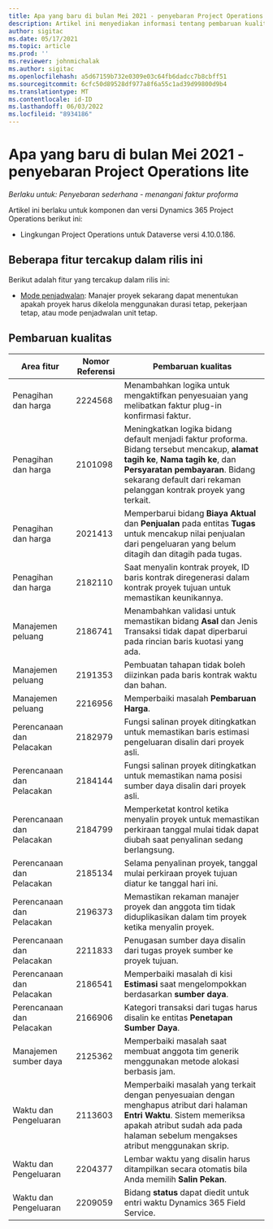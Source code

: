 ```yaml
---
title: Apa yang baru di bulan Mei 2021 - penyebaran Project Operations lite
description: Artikel ini menyediakan informasi tentang pembaruan kualitas yang tersedia di penyebaran Project Operations lite Mei 2021.
author: sigitac
ms.date: 05/17/2021
ms.topic: article
ms.prod: ''
ms.reviewer: johnmichalak
ms.author: sigitac
ms.openlocfilehash: a5d67159b732e0309e03c64fb6dadcc7b8cbff51
ms.sourcegitcommit: 6cfc50d89528df977a8f6a55c1ad39d99800d9b4
ms.translationtype: MT
ms.contentlocale: id-ID
ms.lasthandoff: 06/03/2022
ms.locfileid: "8934186"
---
```

# <a name="whats-new-may-2021---project-operations-lite-deployment"></a>Apa yang baru di bulan Mei 2021 - penyebaran Project Operations lite

_Berlaku untuk: Penyebaran sederhana - menangani faktur proforma_

Artikel ini berlaku untuk komponen dan versi Dynamics 365 Project Operations berikut ini:

   - Lingkungan Project Operations untuk Dataverse versi 4.10.0.186.

## <a name="features-included-in-this-release"></a>Beberapa fitur tercakup dalam rilis ini

Berikut adalah fitur yang tercakup dalam rilis ini:

- [Mode penjadwalan](../../project-management/scheduling-modes.md): Manajer proyek sekarang dapat menentukan apakah proyek harus dikelola menggunakan durasi tetap, pekerjaan tetap, atau mode penjadwalan unit tetap.

## <a name="quality-updates"></a>Pembaruan kualitas

| **Area fitur** | **Nomor Referensi** | **Pembaruan kualitas** |
| --- | --- | --- |
| Penagihan dan harga | 2224568 | Menambahkan logika untuk mengaktifkan penyesuaian yang melibatkan faktur plug-in konfirmasi faktur. |
| Penagihan dan harga | 2101098 | Meningkatkan logika bidang default menjadi faktur proforma. Bidang tersebut mencakup, **alamat tagih ke**, **Nama tagih ke**, dan **Persyaratan pembayaran**. Bidang sekarang default dari rekaman pelanggan kontrak proyek yang terkait. |
| Penagihan dan harga | 2021413 | Memperbarui bidang **Biaya Aktual** dan **Penjualan** pada entitas **Tugas** untuk mencakup nilai penjualan dari pengeluaran yang belum ditagih dan ditagih pada tugas. |
| Penagihan dan harga | 2182110 | Saat menyalin kontrak proyek, ID baris kontrak diregenerasi dalam kontrak proyek tujuan untuk memastikan keunikannya. |
| Manajemen peluang | 2186741 | Menambahkan validasi untuk memastikan bidang **Asal** dan Jenis Transaksi tidak dapat diperbarui pada rincian baris kuotasi yang ada. |
| Manajemen peluang | 2191353 | Pembuatan tahapan tidak boleh diizinkan pada baris kontrak waktu dan bahan. |
| Manajemen peluang | 2216956 | Memperbaiki masalah **Pembaruan Harga**. |
| Perencanaan dan Pelacakan | 2182979 | Fungsi salinan proyek ditingkatkan untuk memastikan baris estimasi pengeluaran disalin dari proyek asli. |
| Perencanaan dan Pelacakan | 2184144 | Fungsi salinan proyek ditingkatkan untuk memastikan nama posisi sumber daya disalin dari proyek asli. |
| Perencanaan dan Pelacakan | 2184799 | Memperketat kontrol ketika menyalin proyek untuk memastikan perkiraan tanggal mulai tidak dapat diubah saat penyalinan sedang berlangsung. |
| Perencanaan dan Pelacakan | 2185134 | Selama penyalinan proyek, tanggal mulai perkiraan proyek tujuan diatur ke tanggal hari ini. |
| Perencanaan dan Pelacakan | 2196373 | Memastikan rekaman manajer proyek dan anggota tim tidak diduplikasikan dalam tim proyek ketika menyalin proyek. |
| Perencanaan dan Pelacakan | 2211833 | Penugasan sumber daya disalin dari tugas proyek sumber ke proyek tujuan. |
| Perencanaan dan Pelacakan | 2186541 | Memperbaiki masalah di kisi **Estimasi** saat mengelompokkan berdasarkan **sumber daya**. |
| Perencanaan dan Pelacakan | 2166906 | Kategori transaksi dari tugas harus disalin ke entitas **Penetapan Sumber Daya**. |
| Manajemen sumber daya | 2125362 | Memperbaiki masalah saat membuat anggota tim generik menggunakan metode alokasi berbasis jam. |
| Waktu dan Pengeluaran | 2113603 | Memperbaiki masalah yang terkait dengan penyesuaian dengan menghapus atribut dari halaman **Entri Waktu**. Sistem memeriksa apakah atribut sudah ada pada halaman sebelum mengakses atribut menggunakan skrip. |
| Waktu dan Pengeluaran | 2204377 | Lembar waktu yang disalin harus ditampilkan secara otomatis bila Anda memilih **Salin Pekan**. |
| Waktu dan Pengeluaran | 2209059 | Bidang **status** dapat diedit untuk entri waktu Dynamics 365 Field Service. |
